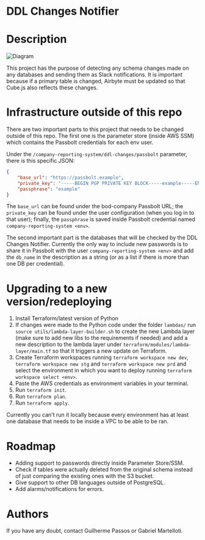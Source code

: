 # DDL Changes Notifier

# Description

![Diagram](https://i.imgur.com/zLz91lu.png)

This project has the purpose of detecting any schema changes made on any databases and sending them as Slack notifications. It is important because if a primary table is changed, Airbyte must be updated so that Cube.js also reflects these changes. 

# Infrastructure outside of this repo

There are two important parts to this project that needs to be changed outside of this repo. The first one is the parameter store (inside AWS SSM) which contains the Passbolt credentials for each env user. 

Under the `/company-reporting-system/ddl-changes/passbolt` parameter, there is this specific JSON:

```json
{
    "base_url": "https://passbolt.example",
    "private_key": "-----BEGIN PGP PRIVATE KEY BLOCK-----example-----END PGP PRIVATE KEY BLOCK-----",
    "passphrase": "example"
}
```

The `base_url` can be found under the bod-company Passbolt URL; the `private_key` can be found under the user configuration (when you log in to that user); finally, the `passphrase` is saved inside Passbolt credential named `company-reporting-system <env>`.

The second important part is the databases that will be checked by the DDL Changes Notifier. Currently the only way to include new passwords is to share it in Passbolt with the user `company-reporting-system <env>` and add the `db_name` in the description as a string (or as a list if there is more than one DB per credential).

# Upgrading to a new version/redeploying

1. Install Terraform/latest version of Python
2. If changes were made to the Python code under the folder `lambdas/` run `source utils/lambda-layer-builder.sh` to create the new Lambda layer (make sure to add new libs to the requirements if needed) and add a new description to the lambda layer under `terraform/modules/lambda-layer/main.tf` so that it triggers a new update on Terraform.
3. Create Terraform workspaces running `terraform workspace new dev`, `terraform workspace new stg` and `terraform workspace new prd` and select the environment in which you want to deploy running `terraform workspace select <env>`.
4. Paste the AWS credentials as environment variables in your terminal.
5. Run `terraform init`.
6. Run `terraform plan`.
7. Run `terraform apply`.

Currently you can't run it locally because every environment has at least one database that needs to be inside a VPC to be able to be ran.

# Roadmap

- Adding support to passwords directly inside Parameter Store/SSM.
- Check if tables were actually deleted from the original schema instead of just comparing the existing ones with the S3 bucket.
- Give support to other DB languages outside of PostgreSQL.
- Add alarms/notifications for errors.
  
# Authors

If you have any doubt, contact Guilherme Passos or Gabriel Martelloti.